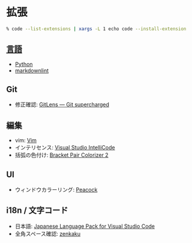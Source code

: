 # 拡張

~~~zsh
% code --list-extensions | xargs -L 1 echo code --install-extension
~~~

## [言語](https://marketplace.visualstudio.com/search?target=VSCode&category=Programming%20Languages&sortBy=Installs)

- [Python](https://marketplace.visualstudio.com/items?itemName=ms-python.python)
- [markdownlint](https://marketplace.visualstudio.com/items?itemName=DavidAnson.vscode-markdownlint)

## Git

- 修正確認: [GitLens — Git supercharged](https://marketplace.visualstudio.com/items?itemName=eamodio.gitlens)

## 編集

- vim: [Vim](https://marketplace.visualstudio.com/items?itemName=vscodevim.vim)
- インテリセンス: [Visual Studio IntelliCode](https://marketplace.visualstudio.com/items?itemName=VisualStudioExptTeam.vscodeintellicode)
- 括弧の色付け: [Bracket Pair Colorizer 2](https://marketplace.visualstudio.com/items?itemName=CoenraadS.bracket-pair-colorizer-2)

## UI

- ウィンドウカラーリング: [Peacock](https://marketplace.visualstudio.com/items?itemName=johnpapa.vscode-peacock)

## i18n / 文字コード

- 日本語: [Japanese Language Pack for Visual Studio Code](https://marketplace.visualstudio.com/items?itemName=MS-CEINTL.vscode-language-pack-ja)
- 全角スペース確認: [zenkaku](https://marketplace.visualstudio.com/items?itemName=mosapride.zenkaku)
